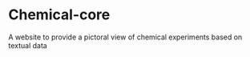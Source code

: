 # Chemical-core
A website to provide a pictoral view of chemical experiments based on textual data 
